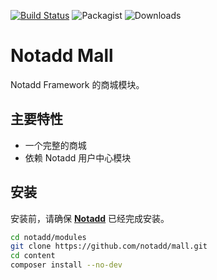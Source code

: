 [![Build Status](https://travis-ci.org/notadd/mall.svg?branch=master)](https://travis-ci.org/notadd/mall)
![Packagist](https://img.shields.io/packagist/v/notadd/mall.svg) 
![Downloads](https://img.shields.io/packagist/dt/notadd/mall.svg)

# Notadd Mall

Notadd Framework 的商城模块。

## 主要特性

* 一个完整的商城
* 依赖 Notadd 用户中心模块

## 安装

安装前，请确保 **[Notadd](https://github.com/notadd/notadd)** 已经完成安装。

```bash
cd notadd/modules
git clone https://github.com/notadd/mall.git
cd content
composer install --no-dev
```
